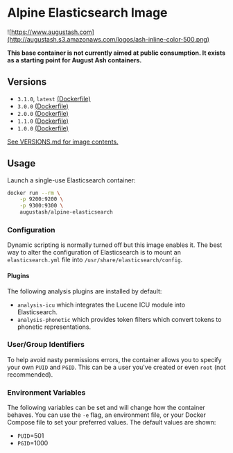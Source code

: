 # Alpine Elasticsearch Image

![https://www.augustash.com](http://augustash.s3.amazonaws.com/logos/ash-inline-color-500.png)

**This base container is not currently aimed at public consumption. It exists as a starting point for August Ash containers.**

## Versions

- `3.1.0`, `latest` [(Dockerfile)](https://github.com/augustash/docker-alpine-elasticsearch/blob/3.1.0/Dockerfile)
- `3.0.0` [(Dockerfile)](https://github.com/augustash/docker-alpine-elasticsearch/blob/3.0.0/Dockerfile)
- `2.0.0` [(Dockerfile)](https://github.com/augustash/docker-alpine-elasticsearch/blob/2.0.0/Dockerfile)
- `1.1.0` [(Dockerfile)](https://github.com/augustash/docker-alpine-elasticsearch/blob/1.1.0/Dockerfile)
- `1.0.0` [(Dockerfile)](https://github.com/augustash/docker-alpine-elasticsearch/blob/1.0.0/Dockerfile)

[See VERSIONS.md for image contents.](https://github.com/augustash/docker-alpine-elasticsearch/blob/master/VERSIONS.md)

## Usage

Launch a single-use Elasticsearch container:

```bash
docker run --rm \
    -p 9200:9200 \
    -p 9300:9300 \
    augustash/alpine-elasticsearch
```

### Configuration

Dynamic scripting is normally turned off but this image enables it. The best way to alter the configuration of Elasticsearch is to mount an `elasticsearch.yml` file into `/usr/share/elasticsearch/config`.

#### Plugins

The following analysis plugins are installed by default:

- `analysis-icu` which integrates the Lucene ICU module into Elasticsearch.
- `analysis-phonetic` which provides token filters which convert tokens to phonetic representations.

### User/Group Identifiers

To help avoid nasty permissions errors, the container allows you to specify your own `PUID` and `PGID`. This can be a user you've created or even `root` (not recommended).

### Environment Variables

The following variables can be set and will change how the container behaves. You can use the `-e` flag, an environment file, or your Docker Compose file to set your preferred values. The default values are shown:

- `PUID`=501
- `PGID`=1000
